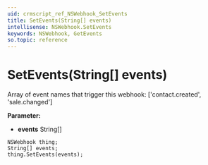 ```yaml
---
uid: crmscript_ref_NSWebhook_SetEvents
title: SetEvents(String[] events)
intellisense: NSWebhook.SetEvents
keywords: NSWebhook, GetEvents
so.topic: reference
---
```


# SetEvents(String[] events)

Array of event names that trigger this webhook: ['contact.created', 'sale.changed'] 

**Parameter:** 
* **events** String[]

```crmscript
NSWebhook thing;
String[] events;
thing.SetEvents(events);
```

